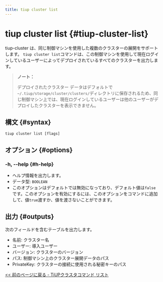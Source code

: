 ```yaml
---
title: tiup cluster list
---
```


# tiup cluster list {#tiup-cluster-list}

tiup-cluster は、同じ制御マシンを使用した複数のクラスターの展開をサポートします。 `tiup cluster list`コマンドは、この制御マシンを使用して現在ログインしているユーザーによってデプロイされているすべてのクラスターを出力します。

> **ノート：**
>
> デプロイされたクラスター データはデフォルトで`~/.tiup/storage/cluster/clusters/`ディレクトリに保存されるため、同じ制御マシン上では、現在ログインしているユーザーは他のユーザーがデプロイしたクラスターを表示できません。

## 構文 {#syntax}

```shell
tiup cluster list [flags]
```

## オプション {#options}

### -h, --help {#h-help}

-   ヘルプ情報を出力します。
-   データ型: `BOOLEAN`
-   このオプションはデフォルトでは無効になっており、デフォルト値は`false`です。このオプションを有効にするには、このオプションをコマンドに追加して、値`true`渡すか、値を渡さないことができます。

## 出力 {#outputs}

次のフィールドを含むテーブルを出力します。

-   名前: クラスター名
-   ユーザー: 導入ユーザー
-   バージョン: クラスターのバージョン
-   パス: 制御マシン上のクラスター展開データのパス
-   PrivateKey: クラスターの接続に使用される秘密キーのパス

[<a href="/tiup/tiup-component-cluster.md#command-list">&lt;&lt; 前のページに戻る - TiUPクラスタコマンド リスト</a>](/tiup/tiup-component-cluster.md#command-list)
